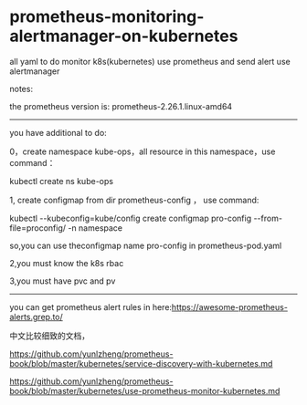 
# prometheus-monitoring-alertmanager-on-kubernetes
all yaml to do monitor k8s(kubernetes) use prometheus and send alert  use alertmanager

notes:

the prometheus version is: prometheus-2.26.1.linux-amd64


-------------------------------------------------------------------

you have additional to do:

0，create namespace kube-ops，all resource in this namespace，use command：

kubectl create ns kube-ops

1, create configmap from dir prometheus-config ， use command:

kubectl --kubeconfig=kube/config   create configmap pro-config --from-file=proconfig/ -n namespace

so,you can use theconfigmap name pro-config in prometheus-pod.yaml

2,you must know the k8s rbac

3,you must have pvc and pv


------------------------------------------------------------
you can get prometheus alert rules in here:https://awesome-prometheus-alerts.grep.to/

中文比较细致的文档，

https://github.com/yunlzheng/prometheus-book/blob/master/kubernetes/service-discovery-with-kubernetes.md

https://github.com/yunlzheng/prometheus-book/blob/master/kubernetes/use-prometheus-monitor-kubernetes.md

